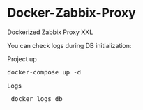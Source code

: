 # Docker-Zabbix-Proxy

Dockerized Zabbix Proxy XXL

You can check logs during DB initialization:

Project up
<pre>
docker-compose up -d 
</pre>

Logs
<pre>
 docker logs db
</pre>
